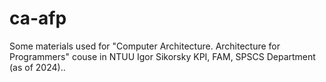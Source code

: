 # ca-afp
Some materials used for "Computer Architecture. Architecture for Programmers" couse in NTUU Igor Sikorsky KPI, FAM, SPSCS Department (as of 2024)..
